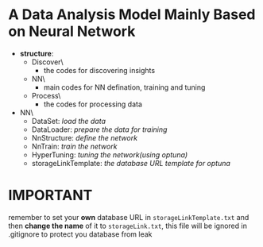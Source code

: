# A Data Analysis Model Mainly Based on Neural Network
- **structure**:
  - Discover\
    - the codes for discovering insights
  - NN\
    - main codes for NN defination, training and tuning
  - Process\
    - the codes for processing data
- NN\
  - DataSet: *load the data*
  - DataLoader: *prepare the data for training*
  - NnStructure: *define the network*
  - NnTrain: *train the network*
  - HyperTuning: *tuning the network(using optuna)*
  - storageLinkTemplate: *the database URL template for optuna*

# IMPORTANT
remember to set your **own** database URL in `storageLinkTemplate.txt` and then **change the name** of it to `storageLink.txt`, this file will be ignored in .gitignore to protect you database from leak